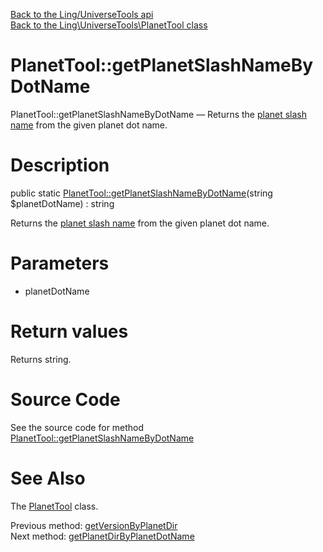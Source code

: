 [Back to the Ling/UniverseTools api](https://github.com/lingtalfi/UniverseTools/blob/master/doc/api/Ling/UniverseTools.md)<br>
[Back to the Ling\UniverseTools\PlanetTool class](https://github.com/lingtalfi/UniverseTools/blob/master/doc/api/Ling/UniverseTools/PlanetTool.md)


PlanetTool::getPlanetSlashNameByDotName
================



PlanetTool::getPlanetSlashNameByDotName — Returns the [planet slash name](https://github.com/karayabin/universe-snapshot#the-planet-slash-name) from the given planet dot name.




Description
================


public static [PlanetTool::getPlanetSlashNameByDotName](https://github.com/lingtalfi/UniverseTools/blob/master/doc/api/Ling/UniverseTools/PlanetTool/getPlanetSlashNameByDotName.md)(string $planetDotName) : string




Returns the [planet slash name](https://github.com/karayabin/universe-snapshot#the-planet-slash-name) from the given planet dot name.




Parameters
================


- planetDotName

    


Return values
================

Returns string.








Source Code
===========
See the source code for method [PlanetTool::getPlanetSlashNameByDotName](https://github.com/lingtalfi/UniverseTools/blob/master/PlanetTool.php#L50-L53)


See Also
================

The [PlanetTool](https://github.com/lingtalfi/UniverseTools/blob/master/doc/api/Ling/UniverseTools/PlanetTool.md) class.

Previous method: [getVersionByPlanetDir](https://github.com/lingtalfi/UniverseTools/blob/master/doc/api/Ling/UniverseTools/PlanetTool/getVersionByPlanetDir.md)<br>Next method: [getPlanetDirByPlanetDotName](https://github.com/lingtalfi/UniverseTools/blob/master/doc/api/Ling/UniverseTools/PlanetTool/getPlanetDirByPlanetDotName.md)<br>

